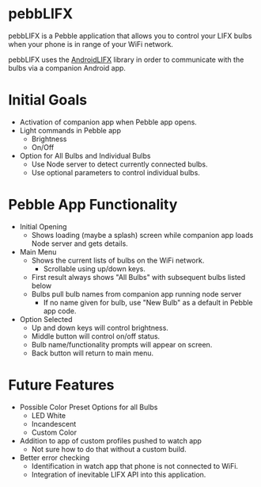 pebbLIFX
=========

pebbLIFX is a Pebble application that allows you to control your LIFX bulbs when your phone is in range of your WiFi network. 

pebbLIFX uses the [AndroidLIFX](https://github.com/akrs/AndroidLIFX) library in order to communicate with the bulbs via a companion Android app.

Initial Goals
=============
* Activation of companion app when Pebble app opens.
* Light commands in Pebble app
    - Brightness
    - On/Off
* Option for All Bulbs and Individual Bulbs
    - Use Node server to detect currently connected bulbs.
    - Use optional parameters to control individual bulbs.

Pebble App Functionality
=================
* Initial Opening
    - Shows loading (maybe a splash) screen while companion app loads Node server and gets details.
* Main Menu
    - Shows the current lists of bulbs on the WiFi network.
        + Scrollable using up/down keys.
    - First result always shows "All Bulbs" with subsequent bulbs listed below
    - Bulbs pull bulb names from companion app running node server
        + If no name given for bulb, use "New Bulb" as a default in Pebble app code.
* Option Selected
    - Up and down keys will control brightness.
    - Middle button will control on/off status.
    - Bulb name/functionality prompts will appear on screen.
    - Back button will return to main menu.

Future Features
===============
* Possible Color Preset Options for all Bulbs
    - LED White
    - Incandescent
    - Custom Color
* Addition to app of custom profiles pushed to watch app
    - Not sure how to do that without a custom build.
* Better error checking
    - Identification in watch app that phone is not connected to WiFi.
    - Integration of inevitable LIFX API into this application.

